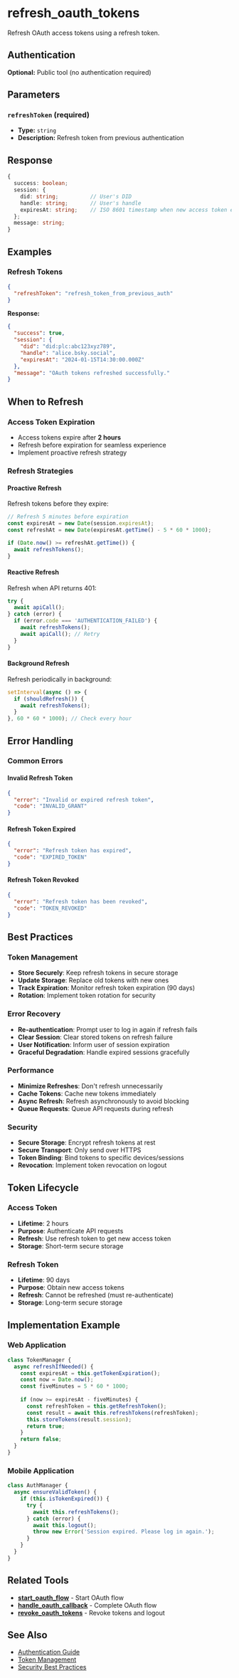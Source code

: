 # refresh_oauth_tokens

Refresh OAuth access tokens using a refresh token.

## Authentication

**Optional:** Public tool (no authentication required)

## Parameters

### `refreshToken` (required)
- **Type:** `string`
- **Description:** Refresh token from previous authentication

## Response

```typescript
{
  success: boolean;
  session: {
    did: string;          // User's DID
    handle: string;       // User's handle
    expiresAt: string;    // ISO 8601 timestamp when new access token expires
  };
  message: string;
}
```

## Examples

### Refresh Tokens

```json
{
  "refreshToken": "refresh_token_from_previous_auth"
}
```

**Response:**
```json
{
  "success": true,
  "session": {
    "did": "did:plc:abc123xyz789",
    "handle": "alice.bsky.social",
    "expiresAt": "2024-01-15T14:30:00.000Z"
  },
  "message": "OAuth tokens refreshed successfully."
}
```

## When to Refresh

### Access Token Expiration
- Access tokens expire after **2 hours**
- Refresh before expiration for seamless experience
- Implement proactive refresh strategy

### Refresh Strategies

#### Proactive Refresh
Refresh tokens before they expire:
```javascript
// Refresh 5 minutes before expiration
const expiresAt = new Date(session.expiresAt);
const refreshAt = new Date(expiresAt.getTime() - 5 * 60 * 1000);

if (Date.now() >= refreshAt.getTime()) {
  await refreshTokens();
}
```

#### Reactive Refresh
Refresh when API returns 401:
```javascript
try {
  await apiCall();
} catch (error) {
  if (error.code === 'AUTHENTICATION_FAILED') {
    await refreshTokens();
    await apiCall(); // Retry
  }
}
```

#### Background Refresh
Refresh periodically in background:
```javascript
setInterval(async () => {
  if (shouldRefresh()) {
    await refreshTokens();
  }
}, 60 * 60 * 1000); // Check every hour
```

## Error Handling

### Common Errors

#### Invalid Refresh Token
```json
{
  "error": "Invalid or expired refresh token",
  "code": "INVALID_GRANT"
}
```

#### Refresh Token Expired
```json
{
  "error": "Refresh token has expired",
  "code": "EXPIRED_TOKEN"
}
```

#### Refresh Token Revoked
```json
{
  "error": "Refresh token has been revoked",
  "code": "TOKEN_REVOKED"
}
```

## Best Practices

### Token Management
- **Store Securely**: Keep refresh tokens in secure storage
- **Update Storage**: Replace old tokens with new ones
- **Track Expiration**: Monitor refresh token expiration (90 days)
- **Rotation**: Implement token rotation for security

### Error Recovery
- **Re-authentication**: Prompt user to log in again if refresh fails
- **Clear Session**: Clear stored tokens on refresh failure
- **User Notification**: Inform user of session expiration
- **Graceful Degradation**: Handle expired sessions gracefully

### Performance
- **Minimize Refreshes**: Don't refresh unnecessarily
- **Cache Tokens**: Cache new tokens immediately
- **Async Refresh**: Refresh asynchronously to avoid blocking
- **Queue Requests**: Queue API requests during refresh

### Security
- **Secure Storage**: Encrypt refresh tokens at rest
- **Secure Transport**: Only send over HTTPS
- **Token Binding**: Bind tokens to specific devices/sessions
- **Revocation**: Implement token revocation on logout

## Token Lifecycle

### Access Token
- **Lifetime**: 2 hours
- **Purpose**: Authenticate API requests
- **Refresh**: Use refresh token to get new access token
- **Storage**: Short-term secure storage

### Refresh Token
- **Lifetime**: 90 days
- **Purpose**: Obtain new access tokens
- **Refresh**: Cannot be refreshed (must re-authenticate)
- **Storage**: Long-term secure storage

## Implementation Example

### Web Application
```javascript
class TokenManager {
  async refreshIfNeeded() {
    const expiresAt = this.getTokenExpiration();
    const now = Date.now();
    const fiveMinutes = 5 * 60 * 1000;
    
    if (now >= expiresAt - fiveMinutes) {
      const refreshToken = this.getRefreshToken();
      const result = await this.refreshTokens(refreshToken);
      this.storeTokens(result.session);
      return true;
    }
    return false;
  }
}
```

### Mobile Application
```javascript
class AuthManager {
  async ensureValidToken() {
    if (this.isTokenExpired()) {
      try {
        await this.refreshTokens();
      } catch (error) {
        await this.logout();
        throw new Error('Session expired. Please log in again.');
      }
    }
  }
}
```

## Related Tools

- **[start_oauth_flow](./start-oauth-flow.md)** - Start OAuth flow
- **[handle_oauth_callback](./handle-oauth-callback.md)** - Complete OAuth flow
- **[revoke_oauth_tokens](./revoke-oauth-tokens.md)** - Revoke tokens and logout

## See Also

- [Authentication Guide](../../guide/authentication.md)
- [Token Management](../../guide/authentication.md#token-management)
- [Security Best Practices](../../guide/authentication.md#security)


